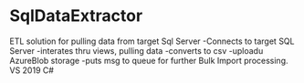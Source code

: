 # SqlDataExtractor
ETL solution for pulling data from target Sql Server
-Connects to target SQL Server
-interates thru views, pulling data
-converts to csv
-uploadu AzureBlob storage
-puts msg to queue for further Bulk Import processing. 
VS 2019 C#
